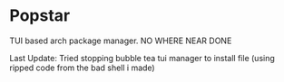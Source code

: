 # Popstar
TUI based arch package manager.
 NO WHERE NEAR DONE
 
Last Update: Tried stopping bubble tea tui manager to install file (using ripped code from the bad shell i made)
